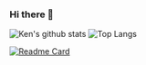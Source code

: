 ### Hi there 👋

<!--
**Ken0001/Ken0001** is a ✨ _special_ ✨ repository because its `README.md` (this file) appears on your GitHub profile.

Here are some ideas to get you started:

- 🔭 I’m currently working on ...
- 🌱 I’m currently learning ...
- 👯 I’m looking to collaborate on ...
- 🤔 I’m looking for help with ...
- 💬 Ask me about ...
- 📫 How to reach me: ...
- 😄 Pronouns: ...
- ⚡ Fun fact: ...
-->

![Ken's github stats](https://github-readme-stats.vercel.app/api?username=Ken0001&theme=tokyonight&show_icons=true)
![Top Langs](https://github-readme-stats.vercel.app/api/top-langs/?username=Ken0001&layout=compact&theme=tokyonight&hide=Jupyter%20Notebook)


[![Readme Card](https://github-readme-stats.vercel.app/api/pin/?username=Ken0001&repo=ML-DenseNet)](https://github.com/Ken0001/ML-DenseNet)
